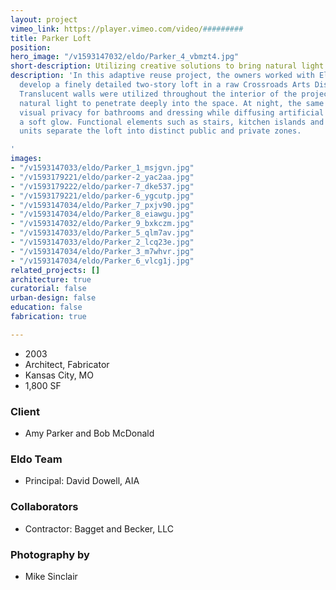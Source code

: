 ```yaml
---
layout: project
vimeo_link: https://player.vimeo.com/video/#########
title: Parker Loft
position: 
hero_image: "/v1593147032/eldo/Parker_4_vbmzt4.jpg"
short-description: Utilizing creative solutions to bring natural light into dark spaces.
description: 'In this adaptive reuse project, the owners worked with El Dorado to
  develop a finely detailed two-story loft in a raw Crossroads Arts District building.
  Translucent walls were utilized throughout the interior of the project to allow
  natural light to penetrate deeply into the space. At night, the same walls provide
  visual privacy for bathrooms and dressing while diffusing artificial light into
  a soft glow. Functional elements such as stairs, kitchen islands and clothing storage
  units separate the loft into distinct public and private zones.

'
images:
- "/v1593147033/eldo/Parker_1_msjgvn.jpg"
- "/v1593179221/eldo/parker-2_yac2aa.jpg"
- "/v1593179222/eldo/parker-7_dke537.jpg"
- "/v1593179221/eldo/parker-6_ygcutp.jpg"
- "/v1593147034/eldo/Parker_7_pxjv90.jpg"
- "/v1593147034/eldo/Parker_8_eiawgu.jpg"
- "/v1593147032/eldo/Parker_9_bxkczm.jpg"
- "/v1593147033/eldo/Parker_5_qlm7av.jpg"
- "/v1593147033/eldo/Parker_2_lcq23e.jpg"
- "/v1593147034/eldo/Parker_3_m7whvr.jpg"
- "/v1593147034/eldo/Parker_6_vlcg1j.jpg"
related_projects: []
architecture: true
curatorial: false
urban-design: false
education: false
fabrication: true

---
```

* 2003
* Architect, Fabricator
* Kansas City, MO
* 1,800 SF

### Client

* Amy Parker and Bob McDonald

### Eldo Team

* Principal: David Dowell, AIA

### Collaborators

* Contractor: Bagget and Becker, LLC

### Photography by

* Mike Sinclair